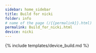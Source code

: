 ```yaml
---
sidebar: home_sidebar
title: Build for nicki
folder: info
# name of the page (/{{permalink}}.html)
permalink: Build_for_nicki.html
device: nicki
---
```

{% include templates/device_build.md %}
